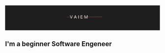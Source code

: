 [![Header](https://github.com/Vaiem/Vaiem/blob/main/assets/Group%202.png)]()

## I'm a beginner Software Engeneer
